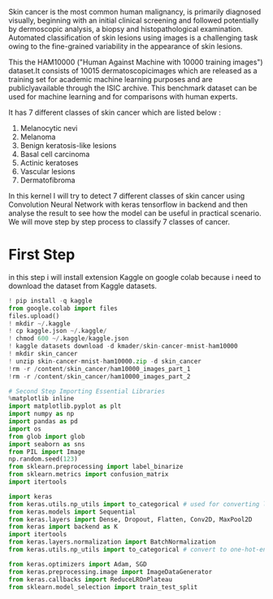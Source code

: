 Skin cancer is the most common human malignancy, is primarily diagnosed visually, beginning with an initial clinical screening and followed potentially by dermoscopic analysis, a biopsy and histopathological examination. Automated classification of skin lesions using images is a challenging task owing to the fine-grained variability in the appearance of skin lesions.

This the HAM10000 ("Human Against Machine with 10000 training images") dataset.It consists of 10015 dermatoscopicimages which are released as a training set for academic machine learning purposes and are publiclyavailable through the ISIC archive. This benchmark dataset can be used for machine learning and for comparisons with human experts.

It has 7 different classes of skin cancer which are listed below :
1. Melanocytic nevi
2. Melanoma
3. Benign keratosis-like lesions
4. Basal cell carcinoma
5. Actinic keratoses
6. Vascular lesions
7. Dermatofibroma

In this kernel I will try to detect 7 different classes of skin cancer using Convolution Neural Network with keras tensorflow in backend and then analyse the result to see how the model can be useful in practical scenario.
We will move step by step process to classify 7 classes of cancer.

# First Step
in this step i will install extension Kaggle on google colab because i need to download the dataset from Kaggle datasets.
```python
! pip install -q kaggle
from google.colab import files
files.upload()
! mkdir ~/.kaggle
! cp kaggle.json ~/.kaggle/
! chmod 600 ~/.kaggle/kaggle.json
! kaggle datasets download -d kmader/skin-cancer-mnist-ham10000
! mkdir skin_cancer
! unzip skin-cancer-mnist-ham10000.zip -d skin_cancer
!rm -r /content/skin_cancer/ham10000_images_part_1
!rm -r /content/skin_cancer/ham10000_images_part_2

# Second Step Importing Essential Libraries
%matplotlib inline
import matplotlib.pyplot as plt
import numpy as np
import pandas as pd
import os
from glob import glob
import seaborn as sns
from PIL import Image
np.random.seed(123)
from sklearn.preprocessing import label_binarize
from sklearn.metrics import confusion_matrix
import itertools

import keras
from keras.utils.np_utils import to_categorical # used for converting labels to one-hot-encoding
from keras.models import Sequential
from keras.layers import Dense, Dropout, Flatten, Conv2D, MaxPool2D
from keras import backend as K
import itertools
from keras.layers.normalization import BatchNormalization
from keras.utils.np_utils import to_categorical # convert to one-hot-encoding

from keras.optimizers import Adam, SGD
from keras.preprocessing.image import ImageDataGenerator
from keras.callbacks import ReduceLROnPlateau
from sklearn.model_selection import train_test_split
```
